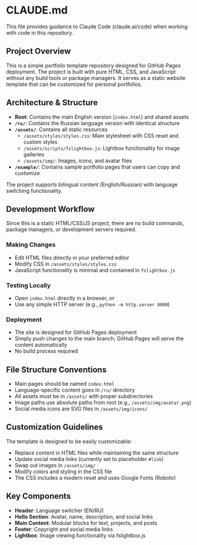 # CLAUDE.md

This file provides guidance to Claude Code (claude.ai/code) when working with code in this repository.

## Project Overview

This is a simple portfolio template repository designed for GitHub Pages deployment. The project is built with pure HTML, CSS, and JavaScript without any build tools or package managers. It serves as a static website template that can be customized for personal portfolios.

## Architecture & Structure

- **Root**: Contains the main English version (`index.html`) and shared assets
- **`/ru/`**: Contains the Russian language version with identical structure  
- **`/assets/`**: Contains all static resources
  - `/assets/styles/styles.css`: Main stylesheet with CSS reset and custom styles
  - `/assets/scripts/fslightbox.js`: Lightbox functionality for image galleries
  - `/assets/img/`: Images, icons, and avatar files
- **`/example/`**: Contains sample portfolio pages that users can copy and customize

The project supports bilingual content (English/Russian) with language switching functionality.

## Development Workflow

Since this is a static HTML/CSS/JS project, there are no build commands, package managers, or development servers required.

### Making Changes
- Edit HTML files directly in your preferred editor
- Modify CSS in `/assets/styles/styles.css`
- JavaScript functionality is minimal and contained in `fslightbox.js`

### Testing Locally
- Open `index.html` directly in a browser, or
- Use any simple HTTP server (e.g., `python -m http.server 8000`)

### Deployment
- The site is designed for GitHub Pages deployment
- Simply push changes to the main branch; GitHub Pages will serve the content automatically
- No build process required

## File Structure Conventions

- Main pages should be named `index.html` 
- Language-specific content goes in `/ru/` directory
- All assets must be in `/assets/` with proper subdirectories
- Image paths use absolute paths from root (e.g., `/assets/img/avatar.png`)
- Social media icons are SVG files in `/assets/img/icons/`

## Customization Guidelines

The template is designed to be easily customizable:
- Replace content in HTML files while maintaining the same structure
- Update social media links (currently set to placeholder `#link`)
- Swap out images in `/assets/img/`
- Modify colors and styling in the CSS file
- The CSS includes a modern reset and uses Google Fonts (Roboto)

## Key Components

- **Header**: Language switcher (EN/RU)
- **Hello Section**: Avatar, name, description, and social links
- **Main Content**: Modular blocks for text, projects, and posts
- **Footer**: Copyright and social media links
- **Lightbox**: Image viewing functionality via fslightbox.js